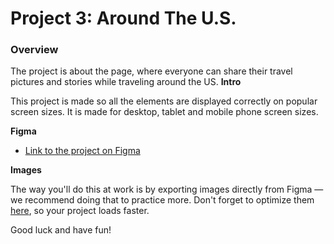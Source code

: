 # Project 3: Around The U.S.

### Overview

The project is about the page, where everyone can share their travel pictures and stories while traveling around the US.
**Intro**

This project is made so all the elements are displayed correctly on popular screen sizes. It is made for desktop, tablet and mobile phone screen sizes.

**Figma**

- [Link to the project on Figma](https://www.figma.com/file/ii4xxsJ0ghevUOcssTlHZv/Sprint-3%3A-Around-the-US?node-id=0%3A1)

**Images**

The way you'll do this at work is by exporting images directly from Figma — we recommend doing that to practice more. Don't forget to optimize them [here](https://tinypng.com/), so your project loads faster.

Good luck and have fun!
